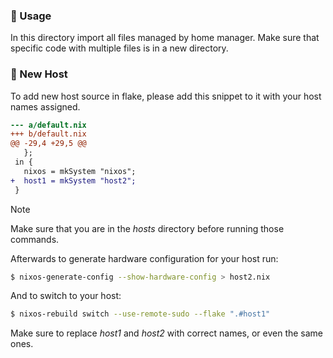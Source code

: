 
### 🚸 Usage

In this directory import all files managed by home manager.
Make sure that specific code with multiple files is in a new directory.

### 📌 New Host

To add new host source in flake,
please add this snippet to it with your host names assigned.

```patch
--- a/default.nix
+++ b/default.nix
@@ -29,4 +29,5 @@
   };
 in {
   nixos = mkSystem "nixos";
+  host1 = mkSystem "host2";
 }
```

> [!NOTE]
> Make sure that you are in the _hosts_ directory
> before running those commands.

Afterwards to generate hardware configuration for your host run:

```bash
$ nixos-generate-config --show-hardware-config > host2.nix
```

And to switch to your host:

```bash
$ nixos-rebuild switch --use-remote-sudo --flake ".#host1"
```

Make sure to replace _host1_ and _host2_ with correct names,
or even the same ones.


